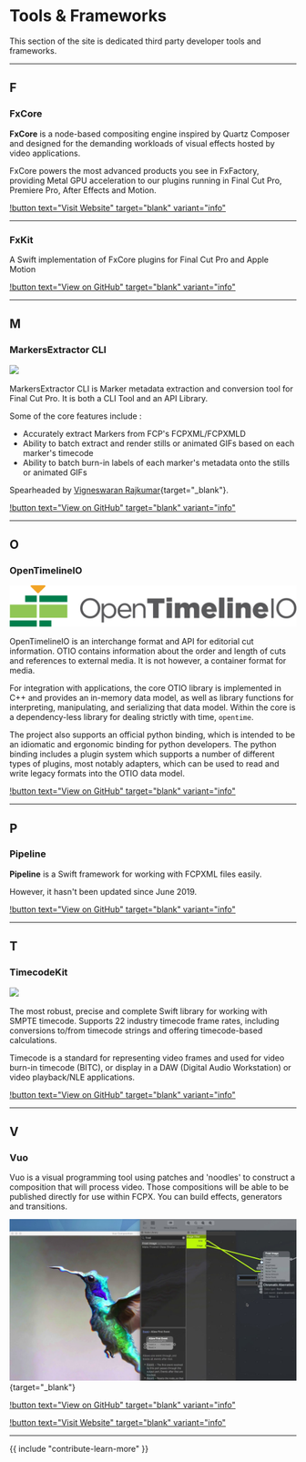 <!--
FxCore
FxKit
MarkersExtractor CLI
OpenTimelineIO
Pipeline
TimecodeKit
-->
# Tools & Frameworks

This section of the site is dedicated third party developer tools and frameworks.

---

## F

### FxCore

**FxCore** is a node-based compositing engine inspired by Quartz Composer and designed for the demanding workloads of visual effects hosted by video applications.

FxCore powers the most advanced products you see in FxFactory, providing Metal GPU acceleration to our plugins running in Final Cut Pro, Premiere Pro, After Effects and Motion.

[!button text="Visit Website" target="blank" variant="info"](https://fxfactory.com/fxcore/)

---

### FxKit

A Swift implementation of FxCore plugins for Final Cut Pro and Apple Motion

[!button text="View on GitHub" target="blank" variant="info"](https://github.com/jslinker/FxKit)

---

## M

### MarkersExtractor CLI

![](https://github.com/TheAcharya/MarkersExtractor/blob/9a51a73d6c6945f2b620b6f1a2c20fbe01373905/assets/MarkersExtractorCLI.gif)

MarkersExtractor CLI is Marker metadata extraction and conversion tool for Final Cut Pro. It is both a CLI Tool and an API Library.

Some of the core features include :

- Accurately extract Markers from FCP's FCPXML/FCPXMLD
- Ability to batch extract and render stills or animated GIFs based on each marker's timecode
- Ability to batch burn-in labels of each marker's metadata onto the stills or animated GIFs

Spearheaded by [Vigneswaran Rajkumar](https://twitter.com/IAmVigneswaran){target="_blank"}.

[!button text="View on GitHub" target="blank" variant="info"](https://github.com/TheAcharya/MarkersExtractor)

---

## O

### OpenTimelineIO

![](https://raw.githubusercontent.com/AcademySoftwareFoundation/OpenTimelineIO/main/docs/_static/OpenTimelineIO%403xDark.png)

OpenTimelineIO is an interchange format and API for editorial cut information. OTIO contains information about the order and length of cuts and references to external media. It is not however, a container format for media.

For integration with applications, the core OTIO library is implemented in C++ and provides an in-memory data model, as well as library functions for interpreting, manipulating, and serializing that data model. Within the core is a dependency-less library for dealing strictly with time, `opentime`.

The project also supports an official python binding, which is intended to be an idiomatic and ergonomic binding for python developers. The python binding includes a plugin system which supports a number of different types of plugins, most notably adapters, which can be used to read and write legacy formats into the OTIO data model.

[!button text="View on GitHub" target="blank" variant="info"](https://github.com/AcademySoftwareFoundation/OpenTimelineIO)

---

## P

### Pipeline

**Pipeline** is a Swift framework for working with FCPXML files easily.

However, it hasn't been updated since June 2019.

[!button text="View on GitHub" target="blank" variant="info"](https://github.com/reuelk/pipeline)

---

## T

### TimecodeKit

![](https://github.com/orchetect/TimecodeKit/blob/3ed67f62b33f180989435bdf7c50734899d21509/Images/timecodekit-banner.png)

The most robust, precise and complete Swift library for working with SMPTE timecode. Supports 22 industry timecode frame rates, including conversions to/from timecode strings and offering timecode-based calculations.

Timecode is a standard for representing video frames and used for video burn-in timecode (BITC), or display in a DAW (Digital Audio Workstation) or video playback/NLE applications.

[!button text="View on GitHub" target="blank" variant="info"](https://github.com/orchetect/TimecodeKit)

---

## V

### Vuo

Vuo is a visual programming tool using patches and 'noodles' to construct a composition that will process video. Those compositions will be able to be published directly for use within FCPX. You can build effects, generators and transitions.

[![](/static/yt-vuo.jpg)](https://www.youtube.com/watch?v=bXuDaWpSbiE){target="_blank"}

[!button text="View on GitHub" target="blank" variant="info"](https://github.com/vuo/vuo)

[!button text="Visit Website" target="blank" variant="info"](https://vuo.org/why-choose-vuo)

---

{{ include "contribute-learn-more" }}

